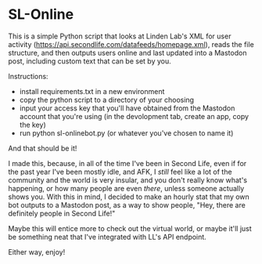 # SL-Online

This is a simple Python script that looks at Linden Lab's XML for user activity (https://api.secondlife.com/datafeeds/homepage.xml), reads the file structure, and then outputs users online and last updated into a Mastodon post, including custom text that can be set by you.

Instructions:
- install requirements.txt in a new environment
- copy the python script to a directory of your choosing
- input your access key that you'll have obtained from the Mastodon account that you're using (in the devolopment tab, create an app, copy the key)
- run python sl-onlinebot.py (or whatever you've chosen to name it)

And that should be it!

I made this, because, in all of the time I've been in Second Life, even if for the past year I've been mostly idle, and AFK, I *still* feel like a lot of the community and the world is very insular, and you don't really know what's happening, or how many people are even *there*, unless someone actually shows you. With this in mind, I decided to make an hourly stat that my own bot outputs to a Mastodon post, as a way to show people, "Hey, there are definitely people in Second Life!"

Maybe this will entice more to check out the virtual world, or maybe it'll just be something neat that I've integrated with LL's API endpoint.

Either way, enjoy!
